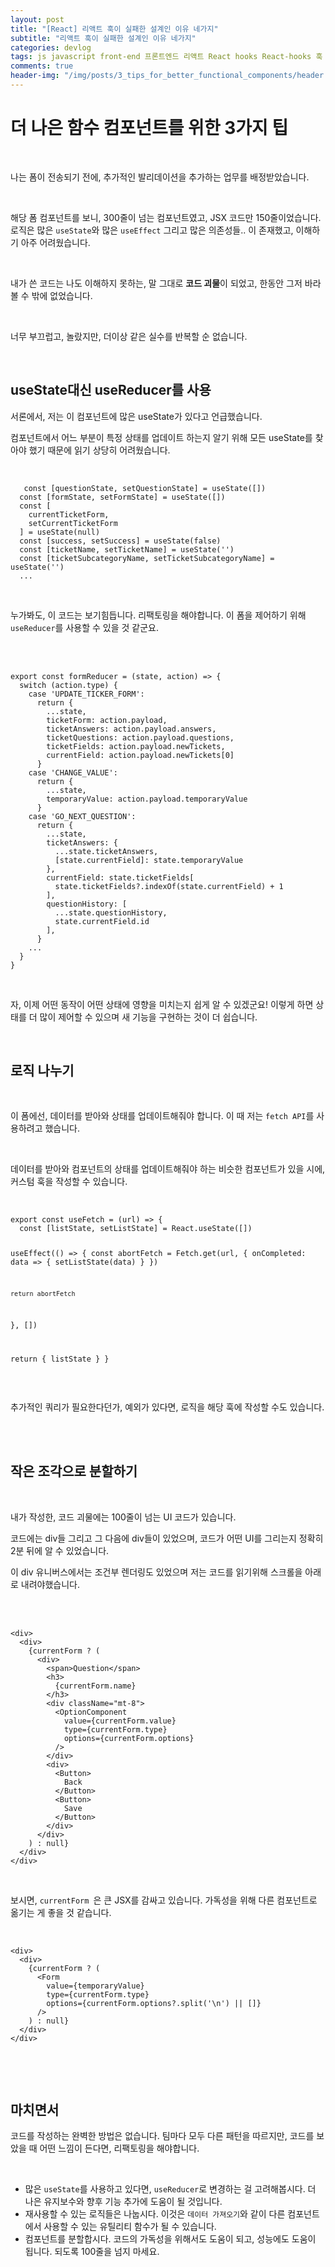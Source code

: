 ```yaml
---
layout: post
title: "[React] 리액트 훅이 실패한 설계인 이유 네가지"
subtitle: "리액트 훅이 실패한 설계인 이유 네가지"
categories: devlog
tags: js javascript front-end 프론트엔드 리액트 React hooks React-hooks 훅 훅스
comments: true
header-img: "/img/posts/3_tips_for_better_functional_components/header.jpeg"
---
```


<h1 id="더 나은 함수 컴포넌트를 위한 3가지 팁">더 나은 함수 컴포넌트를 위한 3가지 팁</h1>
<br>
<p>나는 폼이 전송되기 전에, 추가적인 발리데이션을 추가하는 업무를 배정받았습니다.</p>
<br>
<p>해당 폼 컴포넌트를 보니, 300줄이 넘는 컴포넌트였고, JSX 코드만 150줄이었습니다. 로직은 많은 <code class='code-inline'>useState</code>와 많은 <code class='code-inline'>useEffect</code> 그리고 많은 의존성들.. 이 존재했고, 이해하기 아주 어려웠습니다.</p>
<br>
<p>내가 쓴 코드는 나도 이해하지 못하는, 말 그대로 <b>코드 괴물</b>이 되었고, 한동안 그저 바라볼 수 밖에 없었습니다.</p>
<br>
<p>너무 부끄럽고, 놀랐지만, 더이상 같은 실수를 반복할 순 없습니다.</p>
<br>
<h2 id="useState대신 useReducer를 사용">useState대신 useReducer를 사용</h2>
<p>서론에서, 저는 이 컴포넌트에 많은 useState가 있다고 언급했습니다.</p>
<p>컴포넌트에서 어느 부분이 특정 상태를 업데이트 하는지 알기 위해 모든 useState를 찾아야 했기 때문에 읽기 상당히 어려웠습니다.</p>
<br>
<pre><code lang='javascript'>	const [questionState, setQuestionState] = useState([])
  const [formState, setFormState] = useState([])
  const [
    currentTicketForm,
    setCurrentTicketForm
  ] = useState(null)
  const [success, setSuccess] = useState(false)
  const [ticketName, setTicketName] = useState('')
  const [ticketSubcategoryName, setTicketSubcategoryName] = useState('')
  ...
</code></pre>
<p><br/></p>
<p>누가봐도, 이 코드는 보기힘듭니다. 리팩토링을 해야합니다. 이 폼을 제어하기 위해 <code class='code-inline'>useReducer</code>를 사용할 수 있을 것 같군요.</p>
<br>
<br>
<pre><code lang='javascript'>export const formReducer = (state, action) =&gt; {
  switch (action.type) {
    case 'UPDATE_TICKER_FORM':
      return {
        ...state,
        ticketForm: action.payload,
        ticketAnswers: action.payload.answers,
        ticketQuestions: action.payload.questions,
        ticketFields: action.payload.newTickets,
        currentField: action.payload.newTickets[0]
      }
    case 'CHANGE_VALUE':
      return {
        ...state,
        temporaryValue: action.payload.temporaryValue
      }
    case 'GO_NEXT_QUESTION':
      return {
        ...state,
        ticketAnswers: {
          ...state.ticketAnswers,
          [state.currentField]: state.temporaryValue
        },
        currentField: state.ticketFields[
          state.ticketFields?.indexOf(state.currentField) + 1
        ],
        questionHistory: [
          ...state.questionHistory,
          state.currentField.id
        ],
      }
    ...
  }
}
</code></pre>
<p><br/></p>
<p>자, 이제 어떤 동작이 어떤 상태에 영향을 미치는지 쉽게 알 수 있겠군요! 이렇게 하면 상태를 더 많이 제어할 수 있으며 새 기능을 구현하는 것이 더 쉽습니다.</p>
<br>
<h2 id="로직 나누기">로직 나누기</h2>
<br>
<p>이 폼에선, 데이터를 받아와 상태를 업데이트해줘야 합니다. 이 때 저는 <code class='code-inline'>fetch API</code>를 사용하려고 했습니다.</p>
<br>
<p>데이터를 받아와 컴포넌트의 상태를 업데이트해줘야 하는 비슷한 컴포넌트가 있을 시에, 커스텀 훅을 작성할 수 있습니다.</p>
<br>
<pre><code lang='javascript'>export const useFetch = (url) =&gt; {
  const [listState, setListState] = React.useState([])

  useEffect(() =&gt; {
    const abortFetch = Fetch.get(url, {
      onCompleted: data =&gt; {
        setListState(data)
      }
    })

    return abortFetch
  }, [])

  return { listState }
}</code></pre>
<p><br/></p>
<p>추가적인 쿼리가 필요한다던가, 예외가 있다면, 로직을 해당 훅에 작성할 수도 있습니다.</p>
<br>
<br>
<h2 id="작은 조각으로 분할하기">작은 조각으로 분할하기</h2>
<br>
<p>내가 작성한, 코드 괴물에는 100줄이 넘는 UI 코드가 있습니다.</p>
<p>코드에는 div들 그리고 그 다음에 div들이 있었으며, 코드가 어떤 UI를 그리는지 정확히 2분 뒤에 알 수 있었습니다.</p>
<p>이 div 유니버스에서는 조건부 렌더링도 있었으며 저는 코드를 읽기위해 스크롤을 아래로 내려야했습니다.</p>
<br>
<br>
<pre><code lang='javascript'>&lt;div&gt;
  &lt;div&gt;
    {currentForm ? (
      &lt;div&gt;
        &lt;span&gt;Question&lt;/span&gt;
        &lt;h3&gt;
          {currentForm.name}
        &lt;/h3&gt;
        &lt;div className="mt-8"&gt;
          &lt;OptionComponent
            value={currentForm.value}
            type={currentForm.type}
            options={currentForm.options}
          /&gt;
        &lt;/div&gt;
        &lt;div&gt;
          &lt;Button&gt;
            Back
          &lt;/Button&gt;
          &lt;Button&gt;
            Save
          &lt;/Button&gt;
        &lt;/div&gt;
      &lt;/div&gt;
    ) : null}
  &lt;/div&gt;
&lt;/div&gt;</code></pre>
<p><br/></p>
<p>보시면, <code class='code-inline'>currentForm </code>은 큰 JSX를 감싸고 있습니다. 가독성을 위해 다른 컴포넌트로 옮기는 게 좋을 것 같습니다.</p>
<br>
<pre><code lang='javascript'>&lt;div&gt;
  &lt;div&gt;
    {currentForm ? (
      &lt;Form
        value={temporaryValue}
        type={currentForm.type}
        options={currentForm.options?.split('\n') || []}
      /&gt;
    ) : null}
  &lt;/div&gt;
&lt;/div&gt;</code></pre>
<p><br/></p>
<br>
<h2 id="마치면서">마치면서</h2>
<p>코드를 작성하는 완벽한 방법은 없습니다. 팀마다 모두 다른 패턴을 따르지만, 코드를 보았을 때 어떤 느낌이 든다면, 리팩토링을 해야합니다.</p>
<br>
<ul><li>많은 <code class='code-inline'>useState</code>를 사용하고 있다면, <code class='code-inline'>useReducer</code>로 변경하는 걸 고려해봅시다. 더 나은 유지보수와 향후 기능 추가에 도움이 될 것입니다.
</li><li>재사용할 수 있는 로직들은 나눕시다. 이것은 <code class='code-inline'>데이터 가져오기</code>와 같이 다른 컴포넌트에서 사용할 수 있는 유틸리티 함수가 될 수 있습니다.
</li><li>컴포넌트를 분할합시다. 코드의 가독성을 위해서도 도움이 되고, 성능에도 도움이 됩니다. 되도록 100줄을 넘지 마세요.</li></ul>
